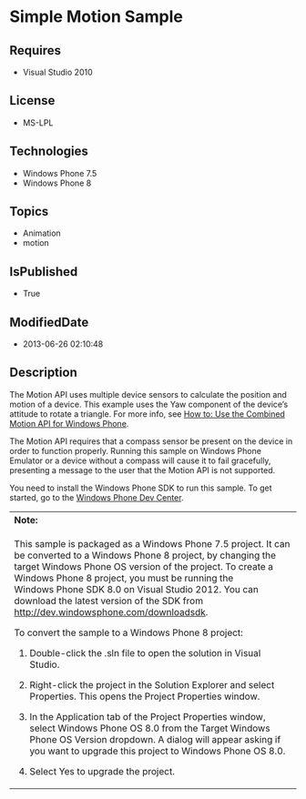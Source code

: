 # Simple Motion Sample
## Requires
* Visual Studio 2010
## License
* MS-LPL
## Technologies
* Windows Phone 7.5
* Windows Phone 8
## Topics
* Animation
* motion
## IsPublished
* True
## ModifiedDate
* 2013-06-26 02:10:48
## Description

<div id="mainBody">
<p></p>
<div class="introduction">
<p>The Motion API uses multiple device sensors to calculate the position and motion of a device. This example uses the Yaw component of the device’s attitude to rotate a triangle. For more info, see
<a href="http://go.microsoft.com/fwlink/?LinkId=219427">How to: Use the Combined Motion API for Windows Phone</a>.</p>
<p>The Motion API requires that a compass sensor be present on the device in order to function properly. Running this sample on Windows Phone Emulator or a device without a compass will cause it to fail gracefully, presenting a message to the user that the
 Motion API is not supported.</p>
<p>You need to install the Windows&nbsp;Phone&nbsp;SDK to run this sample. To get started, go to the
<a href="http://go.microsoft.com/fwlink/?LinkId=259204">Windows Phone Dev Center</a>.</p>
<div class="alert">
<table width="100%" cellspacing="0" cellpadding="0">
<tbody>
<tr>
<th align="left"><b>Note:</b> </th>
</tr>
<tr>
<td>
<p>This sample is packaged as a Windows&nbsp;Phone&nbsp;7.5 project. It can be converted to a Windows&nbsp;Phone&nbsp;8 project, by changing the target Windows Phone OS version of the project. To create a Windows&nbsp;Phone&nbsp;8 project, you must be running the Windows&nbsp;Phone&nbsp;SDK&nbsp;8.0 on
 Visual Studio 2012. You can download the latest version of the SDK from <a href="http://dev.windowsphone.com/downloadsdk">
http://dev.windowsphone.com/downloadsdk</a>.</p>
<p>To convert the sample to a Windows&nbsp;Phone&nbsp;8 project:</p>
<ol>
<li>
<p>Double-click the <span class="ui">.sln</span> file to open the solution in Visual Studio.</p>
</li><li>
<p>Right-click the project in the <span class="ui">Solution Explorer</span> and select
<span class="ui">Properties</span>. This opens the <span class="ui">Project Properties</span> window.</p>
</li><li>
<p>In the <span class="ui">Application</span> tab of the Project Properties window, select
<span class="ui">Windows Phone OS 8.0</span> from the <span class="ui">Target Windows Phone OS Version</span> dropdown. A dialog will appear asking if you want to upgrade this project to Windows Phone OS 8.0.</p>
</li><li>
<p>Select <span class="ui">Yes</span> to upgrade the project.</p>
</li></ol>
</td>
</tr>
</tbody>
</table>
</div>
</div>
</div>
